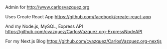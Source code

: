 Admin for http://www.carlosvazquez.org

Uses Create React App
https://github.com/facebook/create-react-app

And my Node.js, MySQL, Express API
https://github.com/cvazquez/CarlosVazquez.org-ExpressNodeAPI

For my Next.js Blog
https://github.com/cvazquez/CarlosVazquez.org-nextjs
